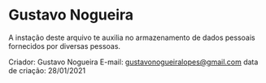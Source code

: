 # Gustavo Nogueira

A instação deste arquivo te auxilia no armazenamento de dados pessoais fornecidos por diversas pessoas.

Criador: Gustavo Nogueira
E-mail: gustavonogueiralopes@gmail.com
data de criação: 28/01/2021